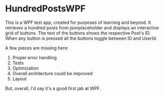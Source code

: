 # HundredPostsWPF

This is a WPF test app, created for purposes of learning and beyond.
It retrieves a hundred posts from jsonplaceholder and displays an interactive grid of buttons.
The text of the buttons shows the respective Post's ID. When any button is pressed all the buttons toggle between ID and UserId.

A few pieces are missing here:
1. Proper error handling
2. Tests
3. Optimization
4. Overall architecture could be improved
5. Layout

But, overall, I'd say it's a good first jab at WPF.
